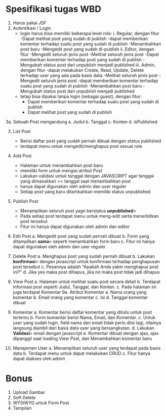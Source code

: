 Spesifikasi tugas WBD
=====================
1. Harus pakai JSF
2. Autentikasi / Login
    * login harus bisa memiliki beberapa level role:
        i. Regular, dengan fitur
            -Dapat melihat post yang sudah di publish
            -dapat memberikan komentar terhadap suatu post yang sudah di publish
            -Menambahkan post baru
            -Mengedit post yang sudah di-publish
        ii. Editor, dengan fitur
            -Mengedit seluruh jenis post
            -Melihat seluruh jenis post
            -Dapat memberikan komentar terhadap post yang sudah di publish
            -Mengubah status post dari unpublish menjadi published
        iii. Admin, dengan fitur
            -dapat melakukan Create, Read, Update, Delete terhadap user
             yang ada pada basis data
            -Melihat seluruh jenis post
            -Mengedit seluruh jenis post
            -dapat memberikan komentar terhadap suatu post yang sudah di publish
            -Menambahkan post baru
            -Mengubah status post dari unpublish menjadi published
    * tetap bisa dipakai tanpa login (sebagai guest), dengan fitur:
        * Dapat memberikan komentar terhadap suatu post yang sudah di publish
        * Dapat melihat post yang sudah di publish
    
3a. Sebuah Post mengandung
    a. Judul
    b. Tanggal
    c. Konten
    d. isPublished

3. List Post
    * Berisi daftar post yang sudah pernah dibuat dengan status published
    * terdapat menu untuk mengedit/menghapus post sesuai role
    
4. Add Post
    * Halaman untuk menambahkan post baru
    * memiliki form untuk mengisi atribut Post
    * Lakukan validasi untuk tanggal dengan JAVASCRIPT agar tanggal yang
       dimasukkan >= tanggal saat menambahkan post
    * hanya dapat digunakan oleh admin dan user reguler
    * Setiap post yang baru ditambahkan memiliki status unpublished

5. Publish Post 
    * Menampilkan seluruh post yagn berstatus **unpublished**>
    * Pada setiap post terdapat menu untuk meng-edit serta menerbitkan post tersebut
    * Fitur ini hanya dapat digunakan oleh admin dan editor
    
6. Edit Post
    a. Mengedit post yang sudah pernah dibuat
    b. Form yang ditampilkan **sama**> seperti menambahkan form baru
    c. Fitur ini hanya dapat digunakan oleh admin dan user reguler
    
7. Delete Post
    a. Menghapus post yang sudah pernah dibuat
    b. Lakukan **konfirmasi**> dengan javascript untuk konfirmasi
       terhadap penghapusan post tersebut
    c. Pesannya adalah "Apakah Anda yakin menghapus post ini?"
    d. Jika yes maka post dihapus, jika no maka post tidak jadi dihapus
8. View Post
    a. Halaman untuk melihat suatu post secara detail
    b. Terdapat informasi post seperti Judul, Tanggal, dan Konten.
    c. Pada halaman ini juga terdapat Komentar
9a. Atribut Komentar
    a. Nama orang yang komentar
    b. Email orang yang komentar
    c. Isi
    d. Tanggal komentar dibuat
9. Komentar
    a. Komentar berisi daftar komentar yang ditulis untuk post tertentu
    b. Form komentar berisi Nama, Email, dan Komentar.
    c. Untuk user yang sudah login, field nama dan email tidak perlu diisi lagi,
       nilainya langsung diambil dari basis data user yang bersangkutan.
    d. Lakukan **Validasi**> email dengan javascript
    e. Komentar dibuat dengan ajax, ajax dipanggil saat loading View Post,
       dan Menambahkan komentar baru

10. Manajemen User
    a. Menampilkan seluruh user yang terdapat pada basis data
    b. Terdapat menu untuk dapat melakukan CRUD
    c. Fitur hanya dapat diakses oleh admin


Bonus
=====
1. Upload Gambar
2. Soft Delete
3. WYSIWYG untuk Form Post
4. Tampilan